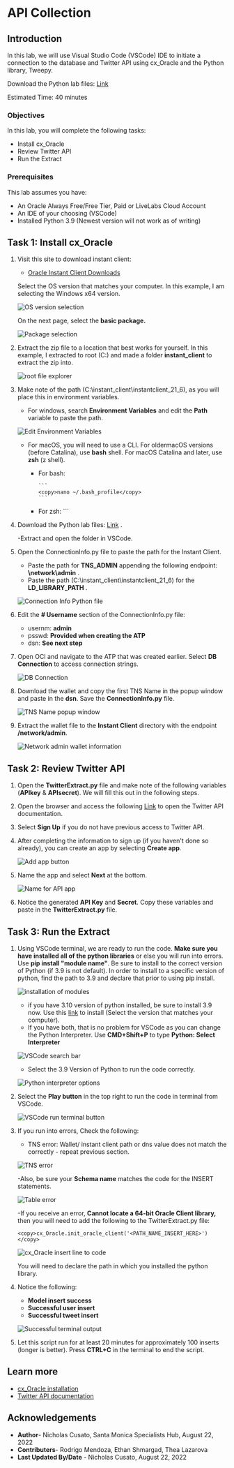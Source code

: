 # API Collection

## Introduction

In this lab, we will use Visual Studio Code (VSCode) IDE to initiate a connection to the database and Twitter API using cx_Oracle and the Python library, Tweepy.  

Download the Python lab files: [Link](https://objectstorage.us-ashburn-1.oraclecloud.com/p/WvD2F0Cb533ApmtHNBXotz9VRD2BhwP7wR_qrGGhTs1Md6dtur3xrHew9UawNXSG/n/orasenatdpltsecitom03/b/Twitter_LL/o/Twitter_LL2.zip)

Estimated Time: 40 minutes


### Objectives

In this lab, you will complete the following tasks:

- Install cx_Oracle
- Review Twitter API
- Run the Extract

### Prerequisites

This lab assumes you have:
- An Oracle Always Free/Free Tier, Paid or LiveLabs Cloud Account
- An IDE of your choosing (VSCode)
- Installed Python 3.9 (Newest version will not work as of writing)

## Task 1: Install cx_Oracle

1. Visit this site to download instant client:
    - [Oracle Instant Client Downloads](https://www.oracle.com/database/technologies/instant-client/downloads.html)

    Select the OS version that matches your computer. In this example, I am selecting the Windows x64 version.

    ![OS version selection](images/os-version.png)

    On the next page, select the **basic package.**

    ![Package selection](images/basic-package.png)

2. Extract the zip file to a location that best works for yourself. In this example, I extracted to root (C:\) and made a folder **instant_client** to extract the zip into.

    ![root file explorer](images/root.png)

3. Make note of the path (C:\instant_client\instantclient_21_6), as you will place this in environment variables.
    - For windows, search **Environment Variables** and edit the **Path** variable to paste the path.

    ![Edit Environment Variables](images/environment-variables.png)

    - For macOS, you will need to use a CLI. For oldermacOS versions (before Catalina), use **bash** shell. For macOS Catalina and later, use **zsh** (z shell).
      - For bash: 
            
            ```
            <copy>nano ~/.bash_profile</copy>
            ```  

      - For zsh:
            ```
            <copy>

4. Download the Python lab files: [Link](https://objectstorage.us-ashburn-1.oraclecloud.com/p/WvD2F0Cb533ApmtHNBXotz9VRD2BhwP7wR_qrGGhTs1Md6dtur3xrHew9UawNXSG/n/orasenatdpltsecitom03/b/Twitter_LL/o/Twitter_LL2.zip) .

    -Extract and open the folder in VSCode.  

5. Open the ConnectionInfo.py file to paste the path for the Instant Client.

    - Paste the path for **TNS_ADMIN** appending the following endpoint: **\network\admin** .
    - Paste the path (C:\instant_client\instantclient_21_6) for the **LD_LIBRARY_PATH** . 

    ![Connection Info Python file](images/path.png)

6. Edit the **# Username** section of the ConnectionInfo.py file:
   
    - usernm: **admin**
    - psswd: **Provided when creating the ATP**
    - dsn: **See next step**

7. Open OCI and navigate to the ATP that was created earlier. Select **DB Connection** to access connection strings.

    ![DB Connection](images/db-connection.png)

8. Download the wallet and copy the first TNS Name in the popup window and paste in the **dsn**. Save the **ConnectionInfo.py** file.

    ![TNS Name popup window](images/connection-string.png)

9. Extract the wallet file to the **Instant Client** directory with the endpoint **/network/admin**.

    ![Network admin wallet information](images/admin-wallet.png)

## Task 2: Review Twitter API

1. Open the **TwitterExtract.py** file and make note of the following variables (**APIkey** & **APIsecret**). We will fill this out in the following steps.

2. Open the browser and access the following [Link](https://developer.twitter.com/en/docs/twitter-api) to open the Twitter API documentation.

3. Select **Sign Up** if you do not have previous access to Twitter API.

4. After completing the information to sign up (if you haven't done so already), you can create an app by selecting **Create app**.

    ![Add app button](images/add-app.png)

5. Name the app and select **Next** at the bottom. 

    ![Name for API app](images/name-app.png)

6. Notice the generated **API Key** and **Secret**. Copy these variables and paste in the **TwitterExtract.py** file.

## Task 3: Run the Extract

1. Using VSCode terminal, we are ready to run the code. **Make sure you have installed all of the python libraries** or else you will run into errors. Use **pip install "module name"**. Be sure to install to the correct version of Python (if 3.9 is not default). In order to install to a specific version of python, find the path to 3.9 and declare that prior to using pip install.

    ![installation of modules](images/python-path.png)

    - if you have 3.10 version of python installed, be sure to install 3.9 now. Use this [link](https://www.python.org/downloads/release/python-390/) to install (Select the version that matches your computer).
    - If you have both, that is no problem for VSCode as you can change the Python Interpreter. Use **CMD+Shift+P** to type **Python: Select Interpreter**

    ![VSCode search bar](images/python-interpreter.png)

    - Select the 3.9 Version of Python to run the code correctly.

    ![Python interpreter options](images/python39.png)

2. Select the **Play button** in the top right to run the code in terminal from VSCode.

    ![VSCode run terminal button](images/run-terminal.png)

3. If you run into errors, Check the following:

    - TNS error: Wallet/ instant client path or dns value does not match the correctly - repeat previous section.

    ![TNS error](images/tns-error.png)

    -Also, be sure your **Schema name** matches the code for the INSERT statements.

    ![Table error](images/table-error.png)

    -If you receive an error, **Cannot locate a 64-bit Oracle Client library,** then you will need to add the following to the TwitterExtract.py file:

    ```
    <copy>cx_Oracle.init_oracle_client('<PATH_NAME_INSERT_HERE>')</copy>
    ```

    ![cx_Oracle insert line to code](images/error-cx-oracle.png)

    You will need to declare the path in which you installed the python library.

4.  Notice the following:
    - **Model insert success**
    - **Successful user insert**
    - **Successful tweet insert**

    ![Successful terminal output](images/success.png)

5.  Let this script run for at least 20 minutes for approximately 100 inserts (longer is better). Press **CTRL+C** in the terminal to end the script.

## Learn more
- [cx_Oracle installation](https://cx-oracle.readthedocs.io/en/latest/user_guide/installation.html)
- [Twitter API documentation](https://developer.twitter.com/en/docs/twitter-api)

## Acknowledgements

- **Author**- Nicholas Cusato, Santa Monica Specialists Hub, August 22, 2022
- **Contributers**- Rodrigo Mendoza, Ethan Shmargad, Thea Lazarova
- **Last Updated By/Date** - Nicholas Cusato, August 22, 2022